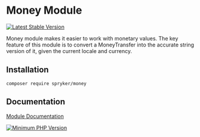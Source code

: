 # Money Module
[![Latest Stable Version](https://poser.pugx.org/spryker/money/v/stable.svg)](https://packagist.org/packages/spryker/money)

Money module makes it easier to work with monetary values. The key feature of this module is to convert a MoneyTransfer into the accurate string version of it, given the current locale and currency.

## Installation

```
composer require spryker/money
```

## Documentation

[Module Documentation](https://academy.spryker.com/developing_with_spryker/module_guide/utilities/money.html)

[![Minimum PHP Version](https://img.shields.io/badge/php-%3E%3D%207.4-8892BF.svg)](https://php.net/)

